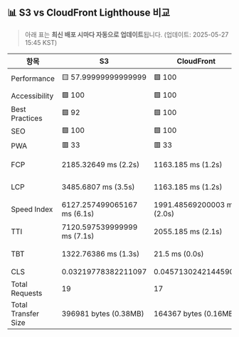 ## 📊 S3 vs CloudFront Lighthouse 비교
> 아래 표는 **최신 배포 시마다 자동으로 업데이트**됩니다.
> (업데이트: 2025-05-27 15:45 KST)

| 항목 | S3 | CloudFront | 비교 |
|------|------------------|--------------------|--------|
| Performance | 🟨 57.99999999999999 | 🟩 100 | CF +42.0% |
| Accessibility | 🟩 100 | 🟩 100 | 동일 |
| Best Practices | 🟩 92 | 🟩 100 | CF +8.0% |
| SEO | 🟩 100 | 🟩 100 | 동일 |
| PWA | 🟥 33 | 🟥 33 | 동일 |
| FCP | 2185.32649 ms (2.2s) | 1163.185 ms (1.2s) | CF 빠름 (-46.8%) |
| LCP | 3485.6807 ms (3.5s) | 1163.185 ms (1.2s) | CF 빠름 (-66.6%) |
| Speed Index | 6127.257499065167 ms (6.1s) | 1991.48569200003 ms (2.0s) | CF 빠름 (-67.5%) |
| TTI | 7120.597539999999 ms (7.1s) | 2055.185 ms (2.1s) | CF 빠름 (-71.1%) |
| TBT | 1322.76386 ms (1.3s) | 21.5 ms (0.0s) | CF 빠름 (-98.4%) |
| CLS | 0.03219778382211097 | 0.04571302421445905 | S3 안정적 |
| Total Requests | 19 | 17 | CF 최적 |
| Total Transfer Size | 396981 bytes (0.38MB) | 164367 bytes (0.16MB) | CF 최적 |
